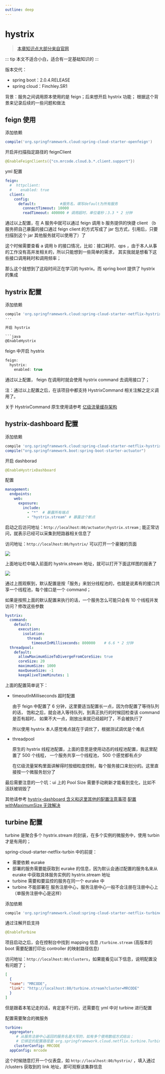 ```yaml
---
outline: deep
---
```

# hystrix

> [本章知识点大部分来自官网](https://cloud.spring.io/spring-cloud-static/spring-cloud-netflix/2.0.4.RELEASE/multi/multi_spring-cloud-netflix.html)

::: tip
本文不适合小白，适合有一定基础知识的
:::

版本交代：

- spring boot：2.0.4.RELEASE
- spring cloud：Finchley.SR1

背景：服务之间调用原本使用的是 feign；后来想开启 hystrix 功能；
根据这个背景来记录后续的一些问题和做法

## feign 使用

添加依赖

```groovy
compile('org.springframework.cloud:spring-cloud-starter-openfeign')
```

开启并扫描指定路径的 feignClient

```java
@EnableFeignClients({"cn.mrcode.cloud.b.*.client.support"})
```

yml 配置

```yml
feign:
  #  httpclient:
  #    enabled: true
  client:
    config:
      default:           #服务名，填写default为所有服务
        connectTimeout: 10000
        readTimeout: 400000 # 调用超时，单位毫秒；3.3 * 2 分钟
```

通过以上配置，在 A 服务中就可以通过 feign 调用 b 服务提供的快捷 client
（b 服务把自己暴露的接口通过 feign client 的方式写成了 jar 包方式，引用后，只要扫描到这个 jar 其他服务就可以使用了）了

这个时候需要查看 a 调用 b 的接口情况，比如：接口耗时、qps ，由于本人从事的工作没有高并发相关的，所以只能想到一些简单的需求，
其实我就是想看下这些接口调用耗时和调用频率；

那么这个就想到了这段时间正在学习的 hystrix。而 spring boot 提供了 hystrix 的集成

## hystrix 配置

添加依赖

```groovy
compile 'org.springframework.cloud:spring-cloud-starter-netflix-hystrix'
···

开启 hystrix

```java
@EnableHystrix
```

feign 中开启 hystrix

```java
feign:
  hystrix:
    enabled: true
```

通过以上配置， feign 在调用时就会使用 hystrix command 去调用接口了；

注：通过以上配置之后，在该项目中都支持 HystrixCommand 相关注解之定义调用了。

关于 HystrixCommand 原生使用请参考 [亿级流量缓存架构]('/cache-pdp/hystrix/084.md')

## hystrix-dashboard 配置

添加依赖

```groovy
compile 'org.springframework.cloud:spring-cloud-starter-netflix-hystrix-dashboard'
compile("org.springframework.boot:spring-boot-starter-actuator")
```

开启 dashborad

```java
@EnableHystrixDashboard
```

配置

```yml
management:
  endpoints:
    web:
      exposure:
        include:
          - "*"  # 暴露所有端点
          - "hystrix.stream" # 暴露这个断点
```

启动之后访问地址：`http://localhost:80/actuator/hystrix.stream` ;
能正常访问，就表示已经可以采集到短路器相关信息了

访问地址：`http://localhost:80/hystrix/` 可以打开一个豪猪的页面

![](./assets/markdown-img-paste-20190618142007747.png)

上面地址栏中输入前面的 hystrix.stream 地址，就可以打开下面这样图的报表了

![](./assets/markdown-img-paste-20190618142112455.png)

通过上图观察到，默认配置是按「服务」来划分线程池的，也就是说素有的接口共享一个线程池，每个接口是一个 command；

如果是按照上面的默认配置来执行的话，一个服务怎么可能只会有 10 个线程并发访问？修改这些参数

```yml
hystrix:
  command:
    default:
      execution:
        isolation:
          thread:
            timeoutInMilliseconds: 800000    # 6.6 * 2 分钟
  threadpool:
    default:
      allowMaximumSizeToDivergeFromCoreSize: true
      coreSize: 20
      maximumSize: 1000
      maxQueueSize: -1
      keepAliveTimeMinutes: 1
```

上面的配置简单说下：

- timeoutInMilliseconds 超时配置

    由于 feign 中配置了 6 分钟，这里要适当配置长一点，因为你配置了等待队列的话，
    饱和之后，就会进入等待队列，到真正执行的时候回检查该 command 是否有超时，
    如果不大一点，刚放出来就已经超时了，不会被执行了

    所以使用 hystrix 本人感觉难点就在于调优了，根据测试调优是个难点

- threadpool

    原生的 hystrix 线程池配置，上面的意思是使用动态的线程池配置，我这里配置了 500 个线程，
    一个服务共享一个线程池， 500 个感觉都有点少

    在亿级流量架构里面讲解得时按细粒度控制，每个服务接口来划分的。这里直接按一个微服务划分了

最后需要注意的一个坑：ui 上的 Pool Size 需要手动刷新才能看到变化，比如不活跃被销毁了

其他请参考 [hystrix-dashboard 含义和这里其他的配置注意事项](/cache-pdp/hystrix/108.md#hystrix-dashboard-含义)
[配置 withMaximumSize 无效解决](/cache-pdp/hystrix/106.md#配置-withMaximumSize-无效解决)

## turbine 配置

turbine 是聚合多个 hystrix.stream 的封装，在多个实例的微服务中，使用 turbin 才是有用的；

spring-cloud-starter-netflix-turbin 中的前提：

- 需要依赖 eurake
- 部署的服务需要能获取到 eurake 的信息，因为默认会通过配置的服务名来从 eurake 中获取具体服务实例的 hystrix.stream 地址
- turbine 需要和要监控的服务在同一个 eurake 中
- turbine 不能部署在 服务注册中心，服务注册中心一般不会注册在注册中心上（单服务注册中心是这样）

添加依赖

```groovy
compile 'org.springframework.cloud:spring-cloud-starter-netflix-turbine'
```

通过注解开启支持

```java
@EnableTurbine
```

项目启动之后，会在控制台中找到 mapping 信息 `/turbine.stream` (高版本的 boot 需要配置打印出 controller 的映射路径信息)

访问地址：`http://localhost:80/clusters`，如果能看见以下信息，说明配置没有问题了；

```json
[
  {
  "name": "MRCODE",
  "link": "http://localhost:80/turbine.stream?cluster=MRCODE"
  }
]
```

但是跟着本笔记走的话，肯定是不行的，还需要在 yml 中对 turbine 进行配置

配置需要聚合的微服务

```yml
turbine:
  aggregator:
     # 从服务注册中心返回的服务名是大写的，如有多个使用数组方式给出；
     # 它绑定的配置路径是 org.springframework.cloud.netflix.turbine.TurbineAggregatorProperties#setClusterConfig
    clusterConfig: MRCODE
  appConfig: mrcode
```

这个时候随意打开一个仪表盘，如 `http://localhost:80/hystrix/` ，填入通过 /clusters 获取到的 link 地址，即可观察该集群信息
